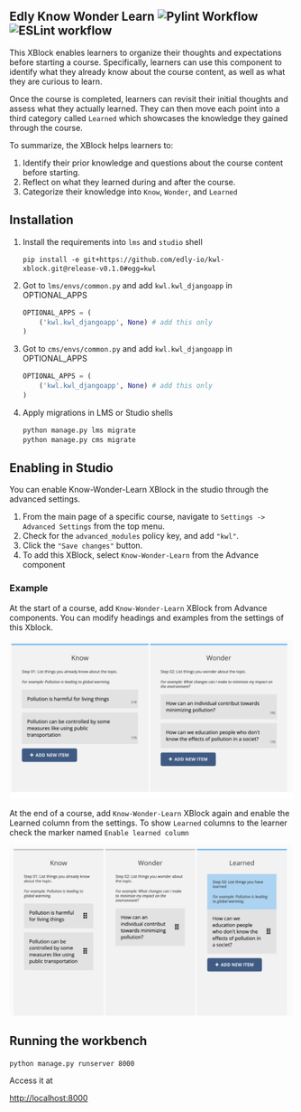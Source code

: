 Edly Know Wonder Learn  ![Pylint Workflow](https://github.com/edly-io/kwl-xblock/actions/workflows/pylint.yml/badge.svg)
![ESLint workflow](https://github.com/edly-io/kwl-xblock/actions/workflows/es-lint.yml/badge.svg)
---------------------------------------------

This XBlock enables learners to organize their thoughts and expectations before starting a course. Specifically, learners can use this component to identify what they already know about the course content, as well as what they are curious to learn.

Once the course is completed, learners can revisit their initial thoughts and assess what they actually learned. They can then move each point into a third category called `Learned` which showcases the knowledge they gained through the course.

To summarize, the XBlock helps learners to:

1. Identify their prior knowledge and questions about the course content before starting.
2. Reflect on what they learned during and after the course.
3. Categorize their knowledge into `Know`, `Wonder`, and `Learned`

Installation
------------

1. Install the requirements into `lms` and `studio` shell
    
    ```
    pip install -e git+https://github.com/edly-io/kwl-xblock.git@release-v0.1.0#egg=kwl
    ```
    
2. Got to `lms/envs/common.py` and add `kwl.kwl_djangoapp` in OPTIONAL_APPS
    
    ```python
    OPTIONAL_APPS = (
    	('kwl.kwl_djangoapp', None) # add this only
    )
    ```
    
3. Got to `cms/envs/common.py` and add `kwl.kwl_djangoapp` in OPTIONAL_APPS
    
    ```python
    OPTIONAL_APPS = (
    	('kwl.kwl_djangoapp', None) # add this only
    )
    ```
    
4. Apply migrations in LMS or Studio shells
    
    ```python
    python manage.py lms migrate
    python manage.py cms migrate
    ```

Enabling in Studio
------------------

You can enable Know-Wonder-Learn XBlock in the studio through the advanced settings.

1. From the main page of a specific course, navigate to `Settings -> Advanced Settings` from the top menu.
2. Check for the `advanced_modules` policy key, and add `"kwl"`.
3. Click the `"Save changes"` button.
4. To add this XBlock, select `Know-Wonder-Learn` from the Advance component

### Example

At the start of a course, add `Know-Wonder-Learn` XBlock from Advance components. You can modify headings and examples from the settings of this Xblock.

![Xblock Start](assets/xblock-start.png)

At the end of a course, add `Know-Wonder-Learn` XBlock again and enable the Learned column from the settings. To show `Learned` columns to the learner check the marker named `Enable learned column`

![Xblock Start](assets/xblock-end.png)

Running the workbench
---------------------
`python manage.py runserver 8000`

Access it at 

[http://localhost:8000](http://localhost:8000)
